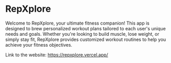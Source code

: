 # RepXplore
Welcome to RepXplore, your ultimate fitness companion! This app is designed to brew personalized workout plans tailored to each user's unique needs and goals. Whether you're looking to build muscle, lose weight, or simply stay fit, RepXplore provides customized workout routines to help you achieve your fitness objectives.

Link to the website:
https://repxplore.vercel.app/
